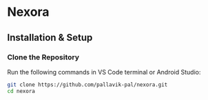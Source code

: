 # Nexora

## Installation & Setup

### Clone the Repository

Run the following commands in VS Code terminal or Android Studio:

```bash
git clone https://github.com/pallavik-pal/nexora.git
cd nexora

